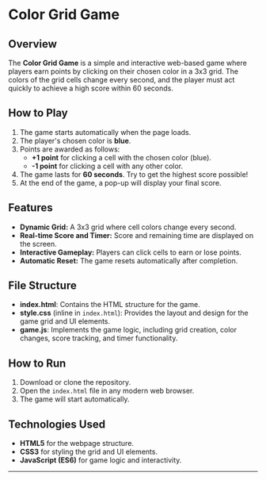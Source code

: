 # Color Grid Game

## Overview

The **Color Grid Game** is a simple and interactive web-based game where players earn points by clicking on their chosen color in a 3x3 grid. The colors of the grid cells change every second, and the player must act quickly to achieve a high score within 60 seconds.


## How to Play

1. The game starts automatically when the page loads.
2. The player's chosen color is **blue**.
3. Points are awarded as follows:
   - **+1 point** for clicking a cell with the chosen color (blue).
   - **-1 point** for clicking a cell with any other color.
4. The game lasts for **60 seconds**. Try to get the highest score possible!
5. At the end of the game, a pop-up will display your final score.


## Features

- **Dynamic Grid:** A 3x3 grid where cell colors change every second.
- **Real-time Score and Timer:** Score and remaining time are displayed on the screen.
- **Interactive Gameplay:** Players can click cells to earn or lose points.
- **Automatic Reset:** The game resets automatically after completion.


## File Structure

- **index.html**: Contains the HTML structure for the game.
- **style.css** (inline in `index.html`): Provides the layout and design for the game grid and UI elements.
- **game.js**: Implements the game logic, including grid creation, color changes, score tracking, and timer functionality.


## How to Run

1. Download or clone the repository.
2. Open the `index.html` file in any modern web browser.
3. The game will start automatically.


## Technologies Used

- **HTML5** for the webpage structure.
- **CSS3** for styling the grid and UI elements.
- **JavaScript (ES6)** for game logic and interactivity.
 
---

